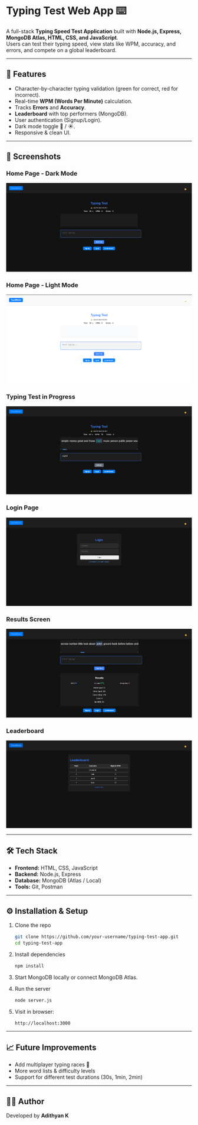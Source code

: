 
# Typing Test Web App ⌨️

A full-stack **Typing Speed Test Application** built with **Node.js, Express, MongoDB Atlas, HTML, CSS, and JavaScript**.  
Users can test their typing speed, view stats like WPM, accuracy, and errors, and compete on a global leaderboard.

---

## 🚀 Features
- Character-by-character typing validation (green for correct, red for incorrect).  
- Real-time **WPM (Words Per Minute)** calculation.  
- Tracks **Errors** and **Accuracy**.  
- **Leaderboard** with top performers (MongoDB).  
- User authentication (Signup/Login).  
- Dark mode toggle 🌙 / ☀️.  
- Responsive & clean UI.

---

## 📸 Screenshots

### Home Page - Dark Mode
![Home](assets/screenshots/home1.png)

### Home Page - Light Mode
![Home](assets/screenshots/home2.png)

### Typing Test in Progress
![Test](assets/screenshots/test.png)

### Login Page
![Login](assets/screenshots/login.png)

### Results Screen
![Results](assets/screenshots/result.png)

### Leaderboard
![Leaderboard](assets/screenshots/leaderboard.png)

---

## 🛠 Tech Stack
- **Frontend:** HTML, CSS, JavaScript  
- **Backend:** Node.js, Express  
- **Database:** MongoDB (Atlas / Local)  
- **Tools:** Git, Postman

---

## ⚙️ Installation & Setup

1. Clone the repo  
   ```bash
   git clone https://github.com/your-username/typing-test-app.git
   cd typing-test-app
   ```

2. Install dependencies  
   ```bash
   npm install
   ```

3. Start MongoDB locally or connect MongoDB Atlas.  

4. Run the server  
   ```bash
   node server.js
   ```

5. Visit in browser:  
   ```
   http://localhost:3000
   ```

---

## 📈 Future Improvements
- Add multiplayer typing races 🏁  
- More word lists & difficulty levels  
- Support for different test durations (30s, 1min, 2min)  

---

## 👨‍💻 Author
Developed by **Adithyan K**  



